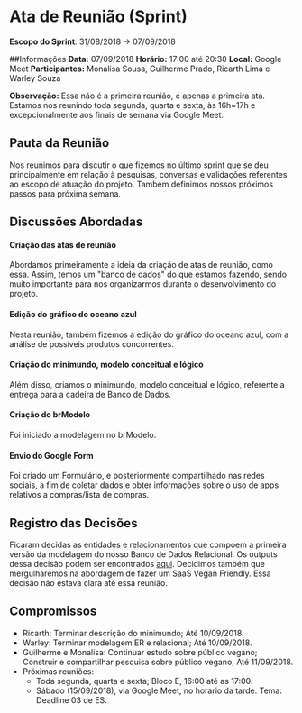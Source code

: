 # Ata de Reunião (Sprint)
**Escopo do Sprint**: 31/08/2018 -> 07/09/2018

##Informações
**Data:** 07/09/2018
**Horário:** 17:00 até 20:30
**Local:** Google Meet
**Participantes:** Monalisa Sousa, Guilherme Prado, Ricarth Lima e Warley Souza

**Observação:** Essa não é a primeira reunião, é apenas a primeira ata. Estamos nos reunindo toda segunda, quarta e sexta, às 16h~17h e excepcionalmente aos finais de semana via Google Meet.

## Pauta da Reunião
Nos reunimos para discutir o que fizemos no último sprint que se deu principalmente em relação à pesquisas, conversas e validações referentes ao escopo de atuação do projeto. Também definimos nossos próximos passos para próxima semana.

## Discussões Abordadas

#### Criação das atas de reunião
Abordamos primeiramente a ideia da criação de atas de reunião, como essa. Assim, temos um "banco de dados" do que estamos fazendo, sendo muito importante para nos organizarmos durante o desenvolvimento do projeto.

#### Edição do gráfico do oceano azul
Nesta reunião, também fizemos a edição do gráfico do oceano azul, com a análise de possíveis produtos concorrentes.

#### Criação do minimundo, modelo conceitual e lógico
Além disso, criamos o minimundo, modelo conceitual e lógico, referente a entrega para a cadeira de Banco de Dados.

#### Criação do brModelo
Foi iniciado a modelagem no brModelo.

#### Envio do Google Form
Foi criado um Formulário, e posteriormente compartilhado nas redes sociais, a fim de coletar dados e obter informações sobre o uso de apps relativos a compras/lista de compras.

## Registro das Decisões
Ficaram decidas as entidades e relacionamentos que compoem a primeira versão da modelagem do nosso Banco de Dados Relacional. Os outputs dessa decisão podem ser encontrados [aqui](https://goo.gl/u5o5YJ).
Decidimos também que mergulharemos na abordagem de fazer um SaaS Vegan Friendly. Essa decisão não estava clara até essa reunião.

## Compromissos
- Ricarth: Terminar descrição do minimundo; Até 10/09/2018.
- Warley: Terminar modelagem ER e relacional; Até 10/09/2018.
- Guilherme e Monalisa: Continuar estudo sobre público vegano; Construir e compartilhar pesquisa sobre público vegano; Até 11/09/2018.
- Próximas reuniões:
  - Toda segunda, quarta e sexta; Bloco E, 16:00 até as 17:00.
  - Sábado (15/09/2018), via Google Meet, no horario da tarde. Tema: Deadline 03 de ES.
